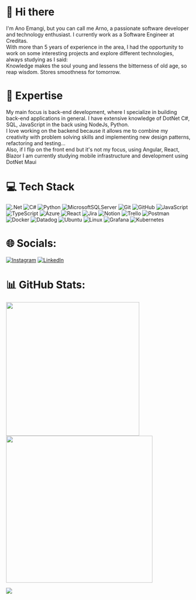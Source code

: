 # 👋 Hi there

I'm Ano Emangi, but you can call me Arno, a passionate software developer and technology enthusiast. I currently work as a Software Engineer at Creditas. </br>
With more than 5 years of experience in the area, I had the opportunity to work on some interesting projects and explore different technologies, always studying as I said: </br>
Knowledge makes the soul young and lessens the bitterness of old age, so reap wisdom. Stores smoothness for tomorrow.


# 🚀 Expertise

My main focus is back-end development, where I specialize in building back-end applications in general. I have extensive knowledge of DotNet C#, SQL, JavaScript in the back using NodeJs, Python. 
</br>
I love working on the backend because it allows me to combine my creativity with problem solving skills and implementing new design patterns, refactoring and testing...
</br>
Also, if I flip on the front end but it's not my focus, using Angular, React, Blazor
I am currently studying mobile infrastructure and development using DotNet Maui

# 💻 Tech Stack
<!--
![Dotnet](https://img.shields.io/badge/javascript-%23323330.svg?style=for-the-badge&logo=javascript&logoColor=%23F7DF1E)
![C#](https://img.shields.io/badge/javascript-%23323330.svg?style=for-the-badge&logo=javascript&logoColor=%23F7DF1E)
![SQL-Server](https://img.shields.io/badge/javascript-%23323330.svg?style=for-the-badge&logo=javascript&logoColor=%23F7DF1E)
![Dotnet-Maui](https://img.shields.io/badge/javascript-%23323330.svg?style=for-the-badge&logo=javascript&logoColor=%23F7DF1E)
-->
![.Net](https://img.shields.io/badge/.NET-5C2D91?style=for-the-badge&logo=.net&logoColor=white)
![C#](https://img.shields.io/badge/c%23-%23239120.svg?style=for-the-badge&logo=c-sharp&logoColor=white)
![Python](https://img.shields.io/badge/python-3670A0?style=for-the-badge&logo=python&logoColor=ffdd54)
![MicrosoftSQLServer](https://img.shields.io/badge/Microsoft%20SQL%20Server-CC2927?style=for-the-badge&logo=microsoft%20sql%20server&logoColor=white)
![Git](https://img.shields.io/badge/git-%23F05033.svg?style=for-the-badge&logo=git&logoColor=white)
![GitHub](https://img.shields.io/badge/github-%23121011.svg?style=for-the-badge&logo=github&logoColor=white)
![JavaScript](https://img.shields.io/badge/javascript-%23323330.svg?style=for-the-badge&logo=javascript&logoColor=%23F7DF1E) ![TypeScript](https://img.shields.io/badge/typescript-%23007ACC.svg?style=for-the-badge&logo=typescript&logoColor=white) 
![Azure](https://img.shields.io/badge/azure-%230072C6.svg?style=for-the-badge&logo=microsoftazure&logoColor=white)
![React](https://img.shields.io/badge/react-%2320232a.svg?style=for-the-badge&logo=react&logoColor=%2361DAFB) ![Jira](https://img.shields.io/badge/jira-%230A0FFF.svg?style=for-the-badge&logo=jira&logoColor=white) ![Notion](https://img.shields.io/badge/Notion-%23000000.svg?style=for-the-badge&logo=notion&logoColor=white) ![Trello](https://img.shields.io/badge/Trello-%23026AA7.svg?style=for-the-badge&logo=Trello&logoColor=white) ![Postman](https://img.shields.io/badge/Postman-FF6C37?style=for-the-badge&logo=postman&logoColor=white)
![Docker](https://img.shields.io/badge/docker-%230db7ed.svg?style=for-the-badge&logo=docker&logoColor=white)
![Datadog](https://img.shields.io/badge/datadog-%23632CA6.svg?style=for-the-badge&logo=datadog&logoColor=white)
![Ubuntu](https://img.shields.io/badge/Ubuntu-E95420?style=for-the-badge&logo=ubuntu&logoColor=white)
![Linux](https://img.shields.io/badge/Linux-FCC624?style=for-the-badge&logo=linux&logoColor=black)
![Grafana](https://img.shields.io/badge/grafana-%23F46800.svg?style=for-the-badge&logo=grafana&logoColor=white)
![Kubernetes](https://img.shields.io/badge/kubernetes-%23326ce5.svg?style=for-the-badge&logo=kubernetes&logoColor=white)

# 🌐 Socials:
[![Instagram](https://img.shields.io/badge/Instagram-%23E4405F.svg?logo=Instagram&logoColor=white)](https://instagram.com/ano_emangi) [![LinkedIn](https://img.shields.io/badge/LinkedIn-%230077B5.svg?logo=linkedin&logoColor=white)](https://linkedin.com/in/arnoboys)

# 📊 GitHub Stats:
<img src="https://github-readme-stats-wheat-two-53.vercel.app/api?username=anoema&theme=neon&hide_border=false&include_all_commits=false&count_private=false"  width="364px" />             <img src="https://github-readme-streak-stats.herokuapp.com/?user=anoema&theme=neon&hide_border=false"  width="400px" />



![](https://github-readme-stats-wheat-two-53.vercel.app/api/top-langs/?username=anoema&theme=neon&hide_border=false&include_all_commits=false&count_private=false&layout=compact)

